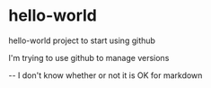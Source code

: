 # hello-world
hello-world project to start using github

I'm trying to use github to manage versions

-- I don't know whether or not it is OK for markdown
